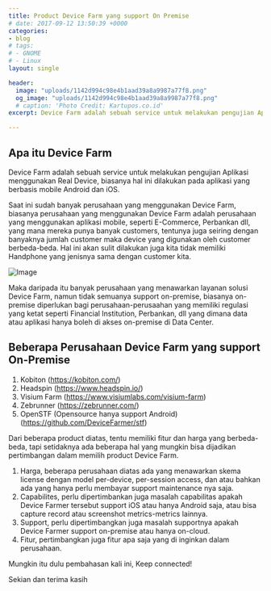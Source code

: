 ```yaml
---
title: Product Device Farm yang support On Premise
# date: 2017-09-12 13:50:39 +0000
categories:
- blog
# tags:
# - GNOME
# - Linux
layout: single

header:
  image: "uploads/1142d994c98e4b1aad39a8a9987a77f8.png"
  og_image: "uploads/1142d994c98e4b1aad39a8a9987a77f8.png"
  # caption: 'Photo Credit: Kartupos.co.id'
excerpt: Device Farm adalah sebuah service untuk melakukan pengujian Aplikasi menggunakan Real Device, biasanya hal ini dilakukan pada aplikasi yang berbasis mobile Android dan iOS.

---
```

## **Apa itu Device Farm**

Device Farm adalah sebuah service untuk melakukan pengujian Aplikasi menggunakan Real Device, biasanya hal ini dilakukan pada aplikasi yang berbasis mobile Android dan iOS.

Saat ini sudah banyak perusahaan yang menggunakan Device Farm, biasanya perusahaan yang menggunakan Device Farm adalah perusahaan yang menggunakan aplikasi mobile, seperti E-Commerce, Perbankan dll, yang mana mereka punya banyak customers, tentunya juga seiring dengan banyaknya jumlah customer maka device yang digunakan oleh customer berbeda-beda. Hal ini akan sulit dilakukan juga kita tidak memiliki Handphone yang jenisnya sama dengan customer kita.

![Image](https://cdn.thenewstack.io/media/2020/05/7f113520-alexey1.png)

Maka daripada itu banyak perusahaan yang menawarkan layanan solusi Device Farm, namun tidak semuanya support on-premise, biasanya on-premise diperlukan bagi perusahaan-perusaahan yang memiliki regulasi yang ketat seperti Financial Institution, Perbankan, dll yang dimana data atau aplikasi hanya boleh di akses on-premise di Data Center.

## **Beberapa Perusahaan Device Farm yang support On-Premise**

1. Kobiton (https://kobiton.com/)
2. Headspin (https://www.headspin.io/)
3. Visium Farm (https://www.visiumlabs.com/visium-farm)
4. Zebrunner (https://zebrunner.com/)
5. OpenSTF (Opensource hanya support Android) (https://github.com/DeviceFarmer/stf)

Dari beberapa product diatas, tentu memiliki fitur dan harga yang berbeda-beda, tapi setidaknya ada beberapa hal yang mungkin bisa dijadikan pertimbangan dalam memilih product Device Farm.

1. Harga, beberapa perusahaan diatas ada yang menawarkan skema license dengan model per-device, per-session access, dan atau bahkan ada yang hanya perlu membayar support maintenance nya saja.
2. Capabilites, perlu dipertimbankan juga masalah capabilitas apakah Device Farmer tersebut support iOS atau hanya Android saja, atau bisa capture record atau screenshot metrics-metrics lainnya.
3. Support, perlu dipertimbangkan juga masalah supportnya apakah Device Farmer support on-premise atau hanya on-cloud.
4. Fitur, pertimbangkan juga fitur apa saja yang di inginkan dalam perusahaan.

Mungkin itu dulu pembahasan kali ini, Keep connected!

Sekian dan terima kasih